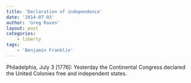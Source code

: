 ```yaml
---
title: 'Declaration of independence'
date: '2014-07-03'
author: 'Greg Raven'
layout: post
categories:
    - liberty
tags:
    - 'Benjamin Franklin'
---
```


Philadelphia, July 3 \[1776\]: Yesterday the Continental Congress declared the United Colonies free and independent states.